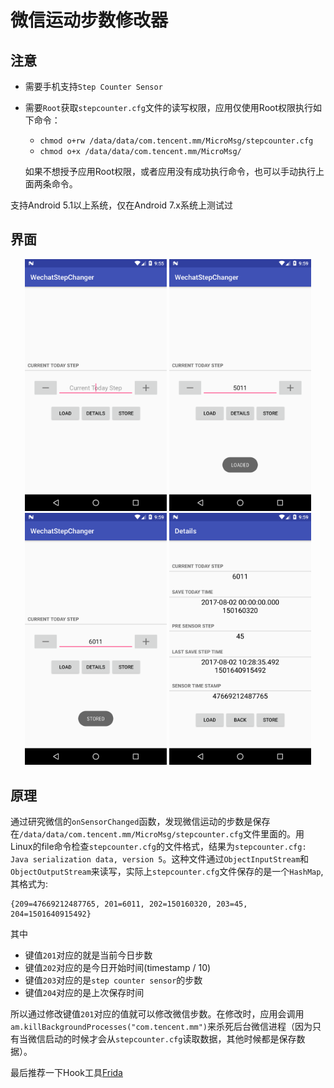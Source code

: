 # 微信运动步数修改器


## 注意

- 需要手机支持`Step Counter Sensor`

- 需要`Root`获取`stepcounter.cfg`文件的读写权限，应用仅使用Root权限执行如下命令：
    - `chmod o+rw /data/data/com.tencent.mm/MicroMsg/stepcounter.cfg`
    - `chmod o+x /data/data/com.tencent.mm/MicroMsg/`

    如果不想授予应用Root权限，或者应用没有成功执行命令，也可以手动执行上面两条命令。

支持Android 5.1以上系统，仅在Android 7.x系统上测试过

## 界面

<div align="center">
    <img src="images/MainActivity.png" width="45%" title="主界面" alt="主界面" />
    <img src="images/Load.png" width="45%"  title="加载" alt="加载" />
    <img src="images/Store.png" width="45%" title="保存" alt="保存" />
    <img src="images/DetailsActivity.png" width="45%" title="详细界面" alt="详细界面" />
</div>

## 原理

通过研究微信的`onSensorChanged`函数，发现微信运动的步数是保存在`/data/data/com.tencent.mm/MicroMsg/stepcounter.cfg`文件里面的。用Linux的file命令检查`stepcounter.cfg`的文件格式，结果为`stepcounter.cfg: Java serialization data, version 5`。这种文件通过`ObjectInputStream`和`ObjectOutputStream`来读写，实际上`stepcounter.cfg`文件保存的是一个`HashMap`, 其格式为:
```
{209=47669212487765, 201=6011, 202=150160320, 203=45, 204=1501640915492}
```
其中
- 键值`201`对应的就是当前今日步数
- 键值`202`对应的是今日开始时间(timestamp / 10)
- 键值`203`对应的是`step counter sensor`的步数
- 键值`204`对应的是上次保存时间

所以通过修改键值`201`对应的值就可以修改微信步数。在修改时，应用会调用`am.killBackgroundProcesses("com.tencent.mm")`来杀死后台微信进程（因为只有当微信启动的时候才会从`stepcounter.cfg`读取数据，其他时候都是保存数据）。

最后推荐一下Hook工具[Frida](https://github.com/frida)

